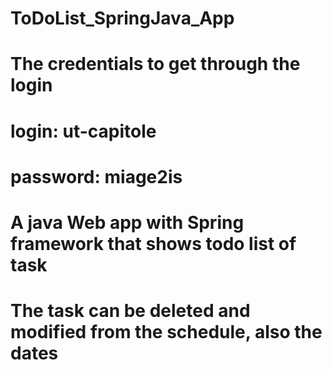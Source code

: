 # ToDoList_SpringJava_App
# The credentials to get through the login
# login: ut-capitole
# password: miage2is

# A java Web app with Spring framework that shows todo list of task
# The task can be deleted and modified from the schedule, also the dates
